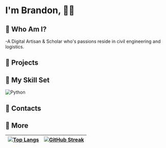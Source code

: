 <h1> I'm Brandon, <span title="Hello World!" > &#128075;&#127760; </span> </h1>

## :book: Who Am I?  
-A Digital Artisan & Scholar who's passions reside in civil engineering and logistics. 




## :book: Projects




## :book: My Skill Set
![Python](https://img.shields.io/badge/-Python-000?&logo=Python)

## :book: Contacts


## :book: More








|  [![Top Langs](https://github-readme-stats.vercel.app/api/top-langs/?username=JengaLabs&layout=pie)](https://github.com/JengaLabs/github-readme-stats&hide_progress=true)|[![GitHub Streak](https://streak-stats.demolab.com/?user=JengaLabs&theme=dark)](https://git.io/streak-stats)  |
| -------- | ------- |

